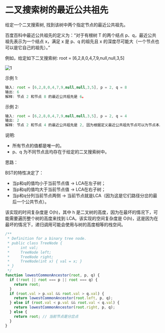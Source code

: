 # 二叉搜索树的最近公共祖先

给定一个二叉搜索树, 找到该树中两个指定节点的最近公共祖先。

百度百科中最近公共祖先的定义为：“对于有根树 T 的两个结点 p、q，最近公共祖先表示为一个结点 x，满足 x 是 p、q 的祖先且 x 的深度尽可能大（一个节点也可以是它自己的祖先）。”

例如，给定如下二叉搜索树: root = [6,2,8,0,4,7,9,null,null,3,5]

![1](https://assets.leetcode-cn.com/aliyun-lc-upload/uploads/2018/12/14/binarysearchtree_improved.png)

示例 1:

```js
输入: root = [6,2,8,0,4,7,9,null,null,3,5], p = 2, q = 8
输出: 6
解释: 节点 2 和节点 8 的最近公共祖先是 6。
```

示例 2:

```js
输入: root = [6,2,8,0,4,7,9,null,null,3,5], p = 2, q = 4
输出: 2
解释: 节点 2 和节点 4 的最近公共祖先是 2, 因为根据定义最近公共祖先节点可以为节点本身。
```

说明:

- 所有节点的值都是唯一的。
- p、q 为不同节点且均存在于给定的二叉搜索树中。

思路：

BST的特性决定了：

- ​当p和q的值均小于当前节点值 → LCA在左子树；
- ​当p和q的值均大于当前节点值 → LCA在右子树；
- ​当p和q分列当前节点两侧 → 当前节点就是LCA（因为这是它们路径分岔的最后一个公共节点）。


该实现的时间复杂度是 O(h)，其中 h 是二叉树的高度，因为在最坏的情况下，可能需要遍历整个树的高度来找到 LCA。该实现的空间复杂度是 O(h)，这是因为在最坏的情况下，递归调用可能会使用与树的高度相等的栈空间。

```ts
/**
 * Definition for a binary tree node.
 * public class TreeNode {
 *     int val;
 *     TreeNode left;
 *     TreeNode right;
 *     TreeNode(int x) { val = x; }
 * }
 */
function lowestCommonAncestor(root, p, q) {
  if (!root || root === p || root === q) {
    return root;
  }
  if (root.val > p.val && root.val > q.val) {
    return lowestCommonAncestor(root.left, p, q);
  } else if (root.val < p.val && root.val < q.val) {
    return lowestCommonAncestor(root.right, p, q);
  } else {
    return root; // 当前节点是分岔点
  }
}
```
